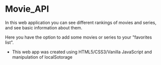 # Movie_API
In this web application you can see different rankings of movies and series, and see basic information about them.

Here you have the option to add some movies or series to your "favorites list".

- This web app was created using HTML5/CSS3/Vanilla JavaScript and manipulation of localSotorage 
